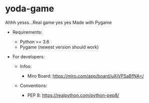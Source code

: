 # yoda-game
Ahhh yesss...Real game yes yes
Made with Pygame

- Requirements:
    - Python >= 3.6
    - Pygame (newest version should work)


- For developers:

    - Infos:
        - Miro Board: https://miro.com/app/board/uXjVPSaBfNA=/

    - Conventions:
        - PEP 8: https://realpython.com/python-pep8/
